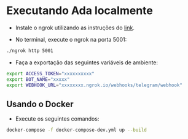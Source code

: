# Executando Ada localmente

* Instale o ngrok utilizando as instruções do [link](https://ngrok.com/download).

* No terminal, execute o ngrok na porta 5001:

```sh
./ngrok http 5001
```

* Faça a exportação das seguintes variáveis de ambiente:

```sh
export ACCESS_TOKEN="xxxxxxxxxx"
export BOT_NAME="xxxxx"
export WEBHOOK_URL="xxxxxxxx.ngrok.io/webhooks/telegram/webhook"
``` 

## Usando o Docker

* Execute os seguintes comandos:

```sh
docker-compose -f docker-compose-dev.yml up --build
```